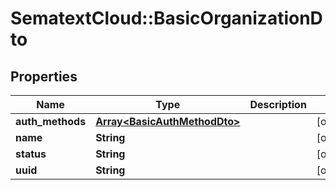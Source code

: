 # SematextCloud::BasicOrganizationDto

## Properties
Name | Type | Description | Notes
------------ | ------------- | ------------- | -------------
**auth_methods** | [**Array&lt;BasicAuthMethodDto&gt;**](BasicAuthMethodDto.md) |  | [optional]
**name** | **String** |  | [optional]
**status** | **String** |  | [optional]
**uuid** | **String** |  | [optional]
